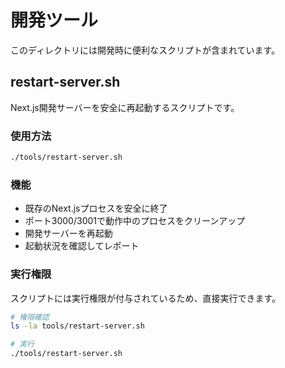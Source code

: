 # 開発ツール

このディレクトリには開発時に便利なスクリプトが含まれています。

## restart-server.sh

Next.js開発サーバーを安全に再起動するスクリプトです。

### 使用方法

```bash
./tools/restart-server.sh
```

### 機能

- 既存のNext.jsプロセスを安全に終了
- ポート3000/3001で動作中のプロセスをクリーンアップ
- 開発サーバーを再起動
- 起動状況を確認してレポート

### 実行権限

スクリプトには実行権限が付与されているため、直接実行できます。

```bash
# 権限確認
ls -la tools/restart-server.sh

# 実行
./tools/restart-server.sh
```